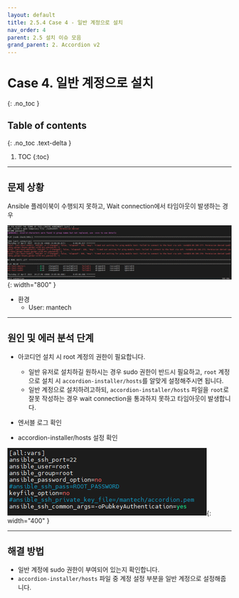 ```yaml
---
layout: default
title: 2.5.4 Case 4 - 일반 계정으로 설치 
nav_order: 4
parent: 2.5 설치 이슈 모음
grand_parent: 2. Accordion v2
---
```


# Case 4. 일반 계정으로 설치
{: .no_toc }

## Table of contents
{: .no_toc .text-delta }

1. TOC
{:toc}


---
## 문제 상황

Ansible 플레이북이 수행되지 못하고, Wait connection에서 타임아웃이 발생하는 경우

![5_4_trb_nonroot_user_log](/assets/images/accordion/5_4_trb_nonroot_user_log.png){: width="800" }

- 환경
  + User: mantech


---
## 원인 및 에러 분석 단계

- 아코디언 설치 시 root 계정의 권한이 필요합니다.
  + 일반 유저로 설치하길 원하시는 경우 sudo 권한이 반드시 필요하고, `root` 계정으로 설치 시 `accordion-installer/hosts`를 알맞게 설정해주시면 됩니다.
  + 일반 계정으로 설치하려고하되, `accordion-installer/hosts` 파일을 `root`로 잘못 작성하는 경우 wait connection을 통과하지 못하고 타임아웃이 발생합니다.

- 엔서블 로그 확인

- accordion-installer/hosts 설정 확인

![5_4_trb_nonroot_user_hosts](/assets/images/accordion/5_4_trb_nonroot_user_hosts.png){: width="400" }

---
## 해결 방법

- 일반 계정에 sudo 권한이 부여되어 있는지 확인합니다.
- `accordion-installer/hosts` 파일 중 계정 설정 부분을 일반 계정으로 설정해줍니다.

